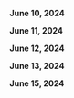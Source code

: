 **June 10, 2024**



**June 11, 2024**



**June 12, 2024**



**June 13, 2024**



**June 15, 2024**

